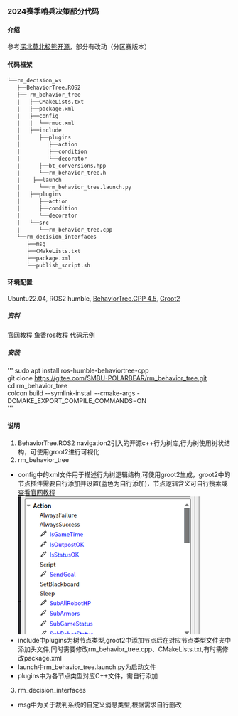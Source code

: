 ### 2024赛季哨兵决策部分代码

#### 介绍

参考[深北莫北极熊开源](https://gitee.com/SMBU-POLARBEAR/rm_behavior_tree)，部分有改动（分区赛版本）

#### 代码框架

```
└──rm_decision_ws
   ├──BehaviorTree.ROS2
   ├── rm_behavior_tree
   |   ├──CMakeLists.txt
   |   ├──package.xml
   |   ├──config
   |   |  └──rmuc.xml
   |   ├──include
   |      ├──plugins
   |         ├──action
   |         ├──condition
   |         └──decorator
   |      ├──bt_conversions.hpp
   |      └──rm_behavior_tree.h
   |    ├──launch
   |      └──rm_behavior_tree.launch.py
   |   ├──plugins
   |      ├──action
   |      ├──condition
   |      └──decorator
   |   └──src
   |      └──rm_behavior_tree.cpp
   └──rm_decision_interfaces
      ├──msg
      ├──CMakeLists.txt
      ├──package.xml
      └──publish_script.sh
```

#### 环境配置

 Ubuntu22.04, ROS2 humble, [BehaviorTree.CPP 4.5](https://github.com/BehaviorTree/BehaviorTree.ROS2), [Groot2](https://github.com/BehaviorTree/Groot2)

##### 资料

 [官网教程](https://www.behaviortree.dev/docs/tutorial-basics/tutorial_11_groot2/)
 [鱼香ros教程](https://fishros.org.cn/forum/topic/354/ros2%E4%B8%AD%E7%9A%84%E8%A1%8C%E4%B8%BA%E6%A0%91-behaviortree)
 [代码示例](https://github.com/BehaviorTree/BehaviorTree.ROS2/tree/humble/btcpp_ros2_samples)

##### 安装

'''
sudo apt install ros-humble-behaviortree-cpp</br>
git clone <https://gitee.com/SMBU-POLARBEAR/rm_behavior_tree.git></br>
cd rm_behavior_tree</br>
colcon build --symlink-install --cmake-args -DCMAKE_EXPORT_COMPILE_COMMANDS=ON</br>
'''

#### 说明

1. BehaviorTree.ROS2 navigation2引入的开源c++行为树库,行为树使用树状结构，可使用groot2进行可视化
2. rm_behavior_tree

- config中的xml文件用于描述行为树逻辑结构,可使用groot2生成，groot2中的节点插件需要自行添加并设置(蓝色为自行添加)，节点逻辑含义可自行搜索或[查看官网教程](https://www.behaviortree.dev/docs/nodes-library/DecoratorNode)</br>
![groot2中插件](image.png)
- include中plugins为树节点类型,groot2中添加节点后在对应节点类型文件夹中添加头文件,同时需要修改rm_behavior_tree.cpp、CMakeLists.txt,有时需修改package.xml
- launch中rm_behavior_tree.launch.py为启动文件
- plugins中为各节点类型对应C++文件，需自行添加

3. rm_decision_interfaces

- msg中为关于裁判系统的自定义消息类型,根据需求自行删改
